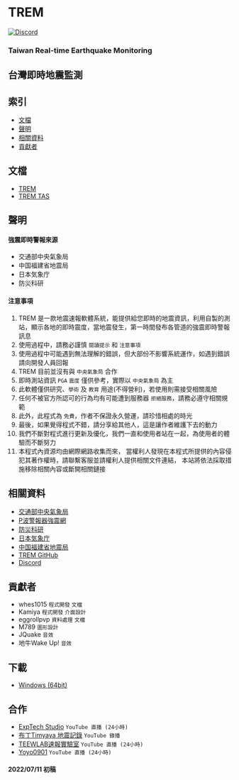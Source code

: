 # TREM
[![Discord](https://img.shields.io/discord/926545182407688273?color=%237289DA&logo=discord&logoColor=white)](https://discord.gg/5dbHqV8ees)
### **Taiwan Real-time Earthquake Monitoring**
## **台灣即時地震監測**

## 索引
- [文檔](#文檔)
- [聲明](#聲明)
- [相關資料](#相關資料)
- [貢獻者](#貢獻者)

## 文檔
- [TREM](https://hackmd.io/@n5w-HNYMQUmvhV6t1kor5g/Bkqtwduo9)
- [TREM TAS](https://hackmd.io/@n5w-HNYMQUmvhV6t1kor5g/r1egEt_s5)

## 聲明
#### 強震即時警報來源
- 交通部中央氣象局
- 中国福建省地震局
- 日本気象庁
- 防災科研

#### 注意事項
1. TREM 是一款地震速報軟體系統，能提供給您即時的地震資訊，利用自製的測站，顯示各地的即時震度，當地震發生，第一時間發布各管道的強震即時警報訊息
2. 使用過程中，請務必謹慎 `閱讀提示` 和 `注意事項`
3. 使用過程中可能遇到無法理解的錯誤，但大部份不影響系統運作，如遇到錯誤請向開發人員回報
4. TREM 目前並沒有與 `中央氣象局` 合作
5. 即時測站資訊 `PGA` `震度` 僅供參考，實際以 `中央氣象局` 為主
6. 此軟體僅供研究、`學術` 及 `教育` 用途(不得營利)，若使用則需接受相關風險
7. 任何不被官方所認可的行為均有可能遭到服務器 `拒絕服務`，請務必遵守相關規範
8. 此外，此程式為 `免費`，作者不保證永久營運，請珍惜相處的時光
9. 最後，如果覺得程式不錯，請分享給其他人，這是讓作者維護下去的動力
10. 我們不斷對程式進行更新及優化，我們一直和使用者站在一起，為使用者的體驗而不斷努力
11. 本程式內資源均由網際網路收集而來， 當權利人發現在本程式所提供的內容侵犯其著作權時，請聯繫客服並請權利人提供相關文件連結， 本站將依法採取措施移除相關內容或斷開相關鏈接

## 相關資料
- [交通部中央氣象局](https://www.cwb.gov.tw/V8/C/)
- [P波警報器強震網](https://palert.earth.sinica.edu.tw/)
- [防災科研](https://www.bosai.go.jp/)
- [日本気象庁](https://www.jma.go.jp/jma/index.html)
- [中国福建省地震局](http://www.fjdzj.gov.cn/)
- [TREM GitHub](https://github.com/ExpTechTW/TREM)
- [Discord](https://discord.gg/5dbHqV8ees)

## 貢獻者
- whes1015 `程式開發` `文檔`
- Kamiya `程式開發` `介面設計`
- eggrollpvp `資料處理` `文檔`
- M789 `圖形設計`
- JQuake `音效`
- 地牛Wake Up! `音效`

## 下載
- [Windows (64bit)](https://github.com/ExpTechTW/TREM/releases)

## 合作
- [ExpTech Studio](https://www.youtube.com/embed/live_stream?channel=UCkCzTx8RfC-Chd_hY01R80Q) `YouTube 直播 (24小時)`
- [布丁Timyaya 地震記錄](https://www.youtube.com/channel/UCJUeRIt6jKSE-4jP7QB70kw) `YouTube 錄播`
- [TEEWLAB速報實驗室](https://www.youtube.com/embed/live_stream?channel=UC9ssJN3nzsA83ZOBiRNDABg) `YouTube 直播 (24小時)`
- [Yoyo0901](https://www.youtube.com/embed/live_stream?channel=UCE74C-snUczeXrfOYp4hYQQ) `YouTube 直播 (24小時)`

#### 2022/07/11 初稿
